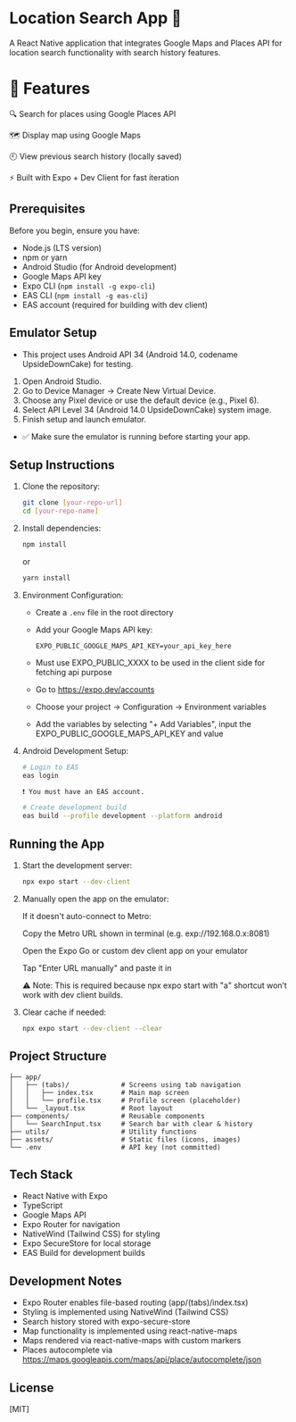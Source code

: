 # Location Search App 📍

A React Native application that integrates Google Maps and Places API for location search functionality with search history features.

# 🚀 Features

🔍 Search for places using Google Places API

🗺️ Display map using Google Maps

🕘 View previous search history (locally saved)

⚡ Built with Expo + Dev Client for fast iteration

## Prerequisites

Before you begin, ensure you have:

-   Node.js (LTS version)
-   npm or yarn
-   Android Studio (for Android development)
-   Google Maps API key
-   Expo CLI (`npm install -g expo-cli`)
-   EAS CLI (`npm install -g eas-cli`)
-   EAS account (required for building with dev client)

## Emulator Setup

-   This project uses Android API 34 (Android 14.0, codename UpsideDownCake) for testing.

1.  Open Android Studio.
2.  Go to Device Manager → Create New Virtual Device.
3.  Choose any Pixel device or use the default device (e.g., Pixel 6).
4.  Select API Level 34 (Android 14.0 UpsideDownCake) system image.
5.  Finish setup and launch emulator.

-   ✅ Make sure the emulator is running before starting your app.

## Setup Instructions

1. Clone the repository:

    ```bash
    git clone [your-repo-url]
    cd [your-repo-name]
    ```

2. Install dependencies:

    ```bash
    npm install
    ```

    or

    ```bash
    yarn install
    ```

3. Environment Configuration:

    - Create a `.env` file in the root directory
    - Add your Google Maps API key:
        ```
        EXPO_PUBLIC_GOOGLE_MAPS_API_KEY=your_api_key_here
        ```
    - Must use EXPO_PUBLIC_XXXX to be used in the client side for fetching api purpose

    - Go to https://expo.dev/accounts

    - Choose your project → Configuration → Environment variables

    - Add the variables by selecting "+ Add Variables", input the EXPO_PUBLIC_GOOGLE_MAPS_API_KEY and value

4. Android Development Setup:

    ```bash
    # Login to EAS
    eas login

    ❗ You must have an EAS account.

    # Create development build
    eas build --profile development --platform android
    ```

## Running the App

1. Start the development server:

    ```bash
    npx expo start --dev-client
    ```

2. Manually open the app on the emulator:

    If it doesn't auto-connect to Metro:

    Copy the Metro URL shown in terminal (e.g. exp://192.168.0.x:8081)

    Open the Expo Go or custom dev client app on your emulator

    Tap "Enter URL manually" and paste it in

    ⚠️ Note: This is required because npx expo start with "a" shortcut won’t work with dev client builds.

3. Clear cache if needed:
    ```bash
    npx expo start --dev-client --clear
    ```

## Project Structure

```
├── app/
│   ├── (tabs)/             # Screens using tab navigation
│   │   ├── index.tsx       # Main map screen
│   │   └── profile.tsx     # Profile screen (placeholder)
│   └── _layout.tsx         # Root layout
├── components/             # Reusable components
│   └── SearchInput.tsx     # Search bar with clear & history
├── utils/                  # Utility functions
├── assets/                 # Static files (icons, images)
└── .env                    # API key (not committed)
```

## Tech Stack

-   React Native with Expo
-   TypeScript
-   Google Maps API
-   Expo Router for navigation
-   NativeWind (Tailwind CSS) for styling
-   Expo SecureStore for local storage
-   EAS Build for development builds

## Development Notes

-   Expo Router enables file-based routing (app/(tabs)/index.tsx)
-   Styling is implemented using NativeWind (Tailwind CSS)
-   Search history stored with expo-secure-store
-   Map functionality is implemented using react-native-maps
-   Maps rendered via react-native-maps with custom markers
-   Places autocomplete via https://maps.googleapis.com/maps/api/place/autocomplete/json

## License

[MIT]
